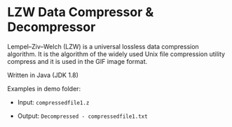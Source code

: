 # LZW Data Compressor & Decompressor

Lempel–Ziv–Welch (LZW) is a universal lossless data compression algorithm. It is the algorithm of the widely used Unix file compression utility compress and it is used in the GIF image format.

Written in Java (JDK 1.8)

Examples in demo folder:

- Input: `compressedfile1.z`

- Output: `Decompressed - compressedfile1.txt`